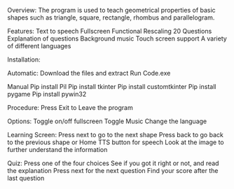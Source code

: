 Overview: The program is used to teach geometrical properties of basic shapes such as triangle, square, rectangle, rhombus and parallelogram.

Features:
Text to speech
Fullscreen
Functional Rescaling
20 Questions
Explanation of questions
Background music
Touch screen support
A variety of different languages

Installation:

Automatic:
Download the  files and extract
Run Code.exe

Manual
Pip install Pil
Pip install tkinter
Pip install customtkinter
Pip install pygame
Pip install pywin32

Procedure:
Press Exit to Leave the program

Options:
Toggle on/off fullscreen
Toggle Music 
Change the language

Learning Screen:
		Press next to go to the next shape
		Press back to go back to the previous shape or Home
		TTS button for speech
		Look at the image to further understand the information
  
Quiz:
	Press one of the four choices 
	See if you got it right or not, and read the explanation
	Press next for the next question
	Find your score after the last question 
